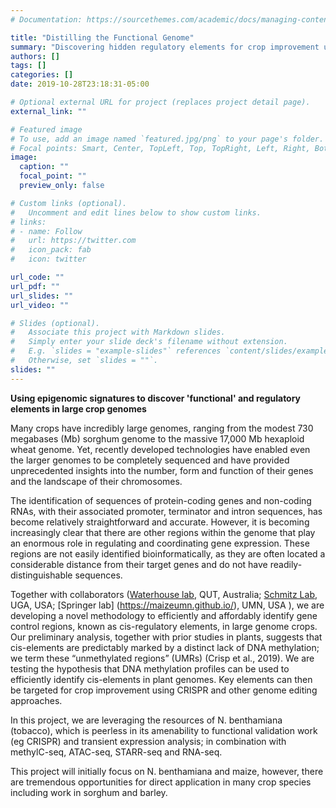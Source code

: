```yaml
---
# Documentation: https://sourcethemes.com/academic/docs/managing-content/

title: "Distilling the Functional Genome"
summary: "Discovering hidden regulatory elements for crop improvement using epigenomics"
authors: []
tags: []
categories: []
date: 2019-10-28T23:18:31-05:00

# Optional external URL for project (replaces project detail page).
external_link: ""

# Featured image
# To use, add an image named `featured.jpg/png` to your page's folder.
# Focal points: Smart, Center, TopLeft, Top, TopRight, Left, Right, BottomLeft, Bottom, BottomRight.
image:
  caption: ""
  focal_point: ""
  preview_only: false

# Custom links (optional).
#   Uncomment and edit lines below to show custom links.
# links:
# - name: Follow
#   url: https://twitter.com
#   icon_pack: fab
#   icon: twitter

url_code: ""
url_pdf: ""
url_slides: ""
url_video: ""

# Slides (optional).
#   Associate this project with Markdown slides.
#   Simply enter your slide deck's filename without extension.
#   E.g. `slides = "example-slides"` references `content/slides/example-slides.md`.
#   Otherwise, set `slides = ""`.
slides: ""
---
```


**Using epigenomic signatures to discover 'functional' and regulatory elements in large crop genomes**

Many crops have incredibly large genomes, ranging from the modest 730 megabases (Mb) sorghum genome to the massive 17,000 Mb hexaploid wheat genome. Yet, recently developed technologies have enabled even the larger genomes to be completely sequenced and have provided unprecedented insights into the number, form and function of their genes and the landscape of their chromosomes.

The identification of sequences of protein-coding genes and non-coding RNAs, with their associated promoter, terminator and intron sequences, has become relatively straightforward and accurate. However, it is becoming increasingly clear that there are other regions within the genome that play an enormous role in regulating and coordinating gene expression. These regions are not easily identified bioinformatically, as they are often located a considerable distance from their target genes and do not have readily-distinguishable sequences.

Together with collaborators ([Waterhouse lab](http://www.waterhouse-lab.com/main/index_lab.html), QUT, Australia; [Schmitz Lab](http://schmitzlab.genetics.uga.edu/), UGA, USA; [Springer lab] (https://maizeumn.github.io/), UMN, USA ), we are developing a novel methodology to efficiently and affordably identify gene control regions, known as ​cis​-regulatory elements, in large genome crops. Our preliminary analysis, together with prior studies in plants, suggests that ​cis-​elements are predictably marked by a distinct lack of DNA methylation; we term these “unmethylated regions” (UMRs) ​(Crisp et al., 2019)​. We are testing the hypothesis that DNA methylation profiles can be used to efficiently identify ​cis​-elements in plant genomes. Key elements can then be targeted for crop improvement using CRISPR and other genome editing approaches.

In this project, we are leveraging the resources of ​N. benthamiana (tobacco), which is peerless in its amenability to functional validation work (eg CRISPR) and transient expression analysis; in combination with methylC-seq, ATAC-seq, STARR-seq and RNA-seq.

This project will initially focus on ​N. benthamiana and maize, however, there are tremendous opportunities for direct application in many crop species including work in sorghum and barley.
